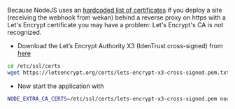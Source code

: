 Because NodeJS uses an [hardcoded list of certificates](https://github.com/nodejs/node/issues/4175) if you deploy a site (receiving the webhook from wekan) behind a reverse proxy on https with a Let's Encrypt certificate you may have a problem: Let's Encrypt's CA is not recognized.

* Download the Let’s Encrypt Authority X3 (IdenTrust cross-signed) from [here](https://letsencrypt.org/certificates/)
```sh
cd /etc/ssl/certs
wget https://letsencrypt.org/certs/lets-encrypt-x3-cross-signed.pem.txt -O lets-encrypt-x3-cross-signed.pem
```

* Now start the application with 
```sh
NODE_EXTRA_CA_CERTS=/etc/ssl/certs/lets-encrypt-x3-cross-signed.pem node main.js
```